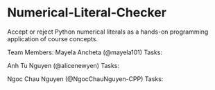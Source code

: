 # Numerical-Literal-Checker
Accept or reject Python numerical literals as a hands-on programming application of course concepts.

Team Members:
Mayela Ancheta (@mayela101) Tasks:

Anh Tu Nguyen (@alicenewyen) Tasks: 

Ngoc Chau Nguyen (@NgocChauNguyen-CPP) Tasks:
